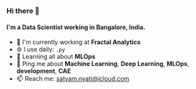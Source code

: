 ### Hi there 👋

#### I'm a Data Scientist working in Bangalore, India.

- 🏢 I'm currently working at **Fractal Analytics**
- ⚙️  I use daily: `.py`
- 🌱 Learning all about **MLOps**
- 💬 Ping me about **Machine Learning**, **Deep Learning**, **MLOps**, **development**, **CAE**
- 📫 Reach me: satyam.nyati@icloud.com